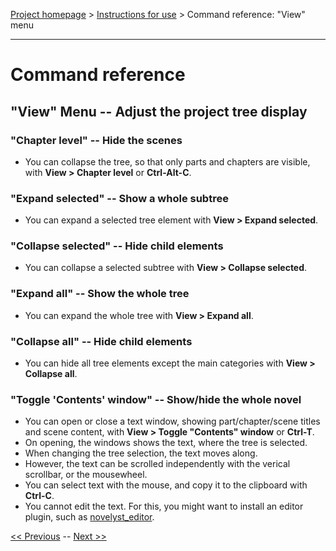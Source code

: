 [Project homepage](../index) > [Instructions for use](../usage) > Command reference: "View" menu

--- 

# Command reference

## "View" Menu -- Adjust the project tree display

### "Chapter level" -- Hide the scenes

- You can collapse the tree, so that only parts and chapters are visible, with **View > Chapter level** or **Ctrl-Alt-C**.

### "Expand selected" -- Show a whole subtree

- You can expand a selected tree element with **View > Expand selected**. 

### "Collapse selected" -- Hide child elements

- You can collapse a selected subtree with **View > Collapse selected**. 

### "Expand all" -- Show the whole tree

- You can expand the whole tree with **View > Expand all**. 

### "Collapse all" -- Hide child elements

- You can hide all tree elements except the main categories with **View > Collapse all**. 

### "Toggle 'Contents' window" -- Show/hide the whole novel

- You can open or close a text window, showing part/chapter/scene titles and scene content, with **View > Toggle "Contents" window** or **Ctrl-T**.
- On opening, the windows shows the text, where the tree is selected.
- When changing the tree selection, the text moves along.
- However, the text can be scrolled independently with the verical scrollbar, or the mousewheel. 
- You can select text with the mouse, and copy it to the clipboard with **Ctrl-C**.
- You cannot edit the text. For this, you might want to install an editor plugin, such as [novelyst_editor](https://peter88213.github.io/novelyst_editor/).

[<< Previous](file_menu) -- [Next >>](part_menu)